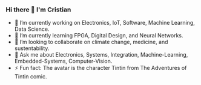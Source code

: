 ### Hi there 👋  I'm Cristian
- 🔭 I’m currently working on Electronics, IoT, Software, Machine Learning, Data Science.
- 🌱 I’m currently learning FPGA, Digital Design, and Neural Networks.
- 👯 I’m looking to collaborate on climate change, medicine, and sustentability.
- 💬 Ask me about Electronics, Systems, Integration, Machine-Learning, Embedded-Systems, Computer-Vision.
- ⚡ Fun fact: The avatar is the character Tintin from The Adventures of Tintin comic.
